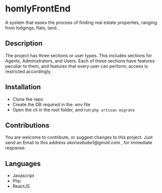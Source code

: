 # homlyFrontEnd
A system that eases the process of finding real estate properties, ranging from lodgings, flats, land...

## Description
The project has three sections or user types. 
This includes sections  for Agents, Administrators, and Users. 
Each of these sections have features peculiar to them, and features that every user can perform; 
access is restricted accordingly.

## Installation
* Clone the repo
* Create the DB required in the .env file
* Open the cli in the root folder, and run
`php artisan migrate`

## Contributions
You are welcome to contribute, or suggest changes to this project. Just send an Email to this address _okorieebube1@gmail.com_ , for immediate response.

## Languages
* Javascript
* Php
* ReactJS

